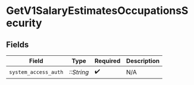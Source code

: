 # GetV1SalaryEstimatesOccupationsSecurity


## Fields

| Field                | Type                 | Required             | Description          |
| -------------------- | -------------------- | -------------------- | -------------------- |
| `system_access_auth` | *::String*           | :heavy_check_mark:   | N/A                  |